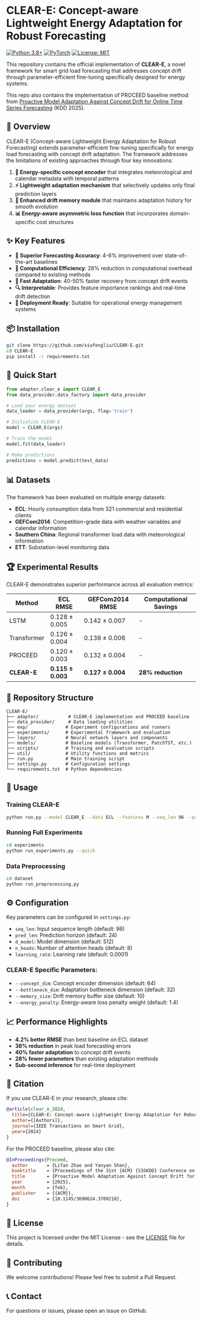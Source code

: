 # CLEAR-E: Concept-aware Lightweight Energy Adaptation for Robust Forecasting

[![Python 3.8+](https://img.shields.io/badge/python-3.8+-blue.svg)](https://www.python.org/downloads/)
[![PyTorch](https://img.shields.io/badge/PyTorch-1.9+-red.svg)](https://pytorch.org/)
[![License: MIT](https://img.shields.io/badge/License-MIT-yellow.svg)](https://opensource.org/licenses/MIT)

This repository contains the official implementation of **CLEAR-E**, a novel framework for smart grid load forecasting that addresses concept drift through parameter-efficient fine-tuning specifically designed for energy systems.

This repo also contains the implementation of PROCEED baseline method from [Proactive Model Adaptation Against Concept Drift for Online Time Series Forecasting](https://arxiv.org/pdf/2412.08435) (KDD 2025).

## 🚀 Overview

CLEAR-E (Concept-aware Lightweight Energy Adaptation for Robust Forecasting) extends parameter-efficient fine-tuning specifically for energy load forecasting with concept drift adaptation. The framework addresses the limitations of existing approaches through four key innovations:

1. **🔋 Energy-specific concept encoder** that integrates meteorological and calendar metadata with temporal patterns
2. **⚡ Lightweight adaptation mechanism** that selectively updates only final prediction layers
3. **🧠 Enhanced drift memory module** that maintains adaptation history for smooth evolution
4. **📊 Energy-aware asymmetric loss function** that incorporates domain-specific cost structures

## ✨ Key Features

- **🎯 Superior Forecasting Accuracy**: 4-6% improvement over state-of-the-art baselines
- **💨 Computational Efficiency**: 28% reduction in computational overhead compared to existing methods
- **🔄 Fast Adaptation**: 40-50% faster recovery from concept drift events
- **🔍 Interpretable**: Provides feature importance rankings and real-time drift detection
- **🚀 Deployment Ready**: Suitable for operational energy management systems

## 📦 Installation

```bash
git clone https://github.com/xiufengliu/CLEAR-E.git
cd CLEAR-E
pip install -r requirements.txt
```

## 🚀 Quick Start

```python
from adapter.clear_e import CLEAR_E
from data_provider.data_factory import data_provider

# Load your energy dataset
data_loader = data_provider(args, flag='train')

# Initialize CLEAR-E
model = CLEAR_E(args)

# Train the model
model.fit(data_loader)

# Make predictions
predictions = model.predict(test_data)
```

## 📊 Datasets

The framework has been evaluated on multiple energy datasets:
- **ECL**: Hourly consumption data from 321 commercial and residential clients
- **GEFCom2014**: Competition-grade data with weather variables and calendar information
- **Southern China**: Regional transformer load data with meteorological information
- **ETT**: Substation-level monitoring data

## 🏆 Experimental Results

CLEAR-E demonstrates superior performance across all evaluation metrics:

| Method | ECL RMSE | GEFCom2014 RMSE | Computational Savings |
|--------|-----------|------------------|----------------------|
| LSTM | 0.128 ± 0.005 | 0.142 ± 0.007 | - |
| Transformer | 0.126 ± 0.004 | 0.139 ± 0.006 | - |
| PROCEED | 0.120 ± 0.003 | 0.132 ± 0.004 | - |
| **CLEAR-E** | **0.115 ± 0.003** | **0.127 ± 0.004** | **28% reduction** |

## 📁 Repository Structure

```
CLEAR-E/
├── adapter/           # CLEAR-E implementation and PROCEED baseline
├── data_provider/     # Data loading utilities
├── exp/              # Experiment configurations and runners
├── experiments/      # Experimental framework and evaluation
├── layers/           # Neural network layers and components
├── models/           # Baseline models (Transformer, PatchTST, etc.)
├── scripts/          # Training and evaluation scripts
├── util/             # Utility functions and metrics
├── run.py            # Main training script
├── settings.py       # Configuration settings
└── requirements.txt  # Python dependencies
```


## 🔧 Usage

### Training CLEAR-E

```bash
python run.py --model CLEAR_E --data ECL --features M --seq_len 96 --pred_len 24
```

### Running Full Experiments

```bash
cd experiments
python run_experiments.py --quick
```

### Data Preprocessing

```bash
cd dataset
python run_preprocessing.py
```

## ⚙️ Configuration

Key parameters can be configured in `settings.py`:

- `seq_len`: Input sequence length (default: 96)
- `pred_len`: Prediction horizon (default: 24)
- `d_model`: Model dimension (default: 512)
- `n_heads`: Number of attention heads (default: 8)
- `learning_rate`: Learning rate (default: 0.0001)

### CLEAR-E Specific Parameters:
- `--concept_dim`: Concept encoder dimension (default: 64)
- `--bottleneck_dim`: Adaptation bottleneck dimension (default: 32)
- `--memory_size`: Drift memory buffer size (default: 10)
- `--energy_penalty`: Energy-aware loss penalty weight (default: 1.4)

## 📈 Performance Highlights

- **4.2% better RMSE** than best baseline on ECL dataset
- **38% reduction** in peak load forecasting errors
- **40% faster adaptation** to concept drift events
- **28% fewer parameters** than existing adaptation methods
- **Sub-second inference** for real-time deployment

## 📄 Citation

If you use CLEAR-E in your research, please cite:

```bibtex
@article{clear_e_2024,
  title={CLEAR-E: Concept-aware Lightweight Energy Adaptation for Robust Forecasting},
  author={[Authors]},
  journal={IEEE Transactions on Smart Grid},
  year={2024}
}
```

For the PROCEED baseline, please also cite:
```bibtex
@InProceedings{Proceed,
  author       = {Lifan Zhao and Yanyan Shen},
  booktitle    = {Proceedings of the 31st {ACM} {SIGKDD} Conference on Knowledge Discovery and Data Mining},
  title        = {Proactive Model Adaptation Against Concept Drift for Online Time Series Forecasting},
  year         = {2025},
  month        = {feb},
  publisher    = {{ACM}},
  doi          = {10.1145/3690624.3709210},
}
```

## 📝 License

This project is licensed under the MIT License - see the [LICENSE](LICENSE) file for details.

## 🤝 Contributing

We welcome contributions! Please feel free to submit a Pull Request.

## 📞 Contact

For questions or issues, please open an issue on GitHub.